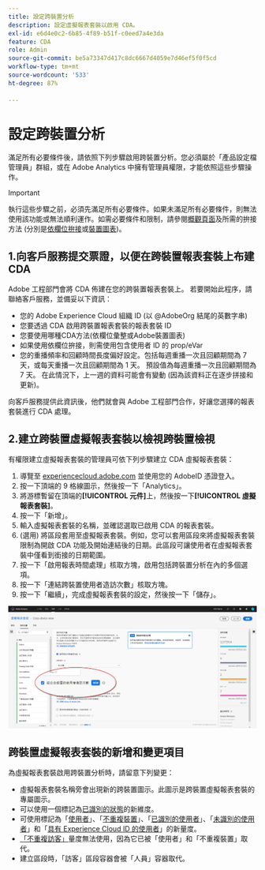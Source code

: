 ```yaml
---
title: 設定跨裝置分析
description: 設定虛擬報表套裝以啟用 CDA。
exl-id: e6d4e0c2-6b85-4f89-b51f-c0eed7a4e3da
feature: CDA
role: Admin
source-git-commit: be5a73347d417c8dc6667d4059e7d46ef5f0f5cd
workflow-type: tm+mt
source-wordcount: '533'
ht-degree: 87%

---
```


# 設定跨裝置分析

滿足所有必要條件後，請依照下列步驟啟用跨裝置分析。您必須屬於「產品設定檔管理員」群組，或在 Adobe Analytics 中擁有管理員權限，才能依照這些步驟操作。

>[!IMPORTANT]
>
>執行這些步驟之前，必須先滿足所有必要條件。如果未滿足所有必要條件，則無法使用該功能或無法順利運作。如需必要條件和限制，請參閱[概觀頁面](overview.md)及所需的拚接方法 (分別是[依欄位拚接](field-based-stitching.md)或[裝置圖表](device-graph.md))。

## 1.向客戶服務提交票證，以便在跨裝置報表套裝上布建CDA

Adobe 工程部門會將 CDA 佈建在您的跨裝置報表套裝上。 若要開始此程序，請聯絡客戶服務，並備妥以下資訊：

* 您的 Adobe Experience Cloud 組織 ID (以 @AdobeOrg 結尾的英數字串)
* 您要透過 CDA 啟用跨裝置報表套裝的報表套裝 ID
* 您要使用哪種CDA方法(依欄位彙整或Adobe裝置圖表)
* 如果使用依欄位拚接，則需使用包含使用者 ID 的 prop/eVar
* 您的重播頻率和回顧時間長度偏好設定。包括每週重播一次且回顧期間為 7 天，或每天重播一次且回顧期間為 1 天。
預設值為每週重播一次且回顧期間為 7 天。 在此情況下，上一週的資料可能會有變動 (因為該資料正在逐步拼接和更新)。

向客戶服務提供此資訊後，他們就會與 Adobe 工程部門合作，好讓您選擇的報表套裝進行 CDA 處理。

## 2.建立跨裝置虛擬報表套裝以檢視跨裝置檢視

有權限建立虛擬報表套裝的管理員可依下列步驟建立 CDA 虛擬報表套裝：

1. 導覽至 [experiencecloud.adobe.com](https://experiencecloud.adobe.com) 並使用您的 AdobeID 憑證登入。
2. 按一下頂端的 9 格線圖示，然後按一下「Analytics」。
3. 將游標暫留在頂端的&#x200B;**[!UICONTROL 元件]**&#x200B;上，然後按一下&#x200B;**[!UICONTROL 虛擬報表套裝]**。
4. 按一下「新增」。
5. 輸入虛擬報表套裝的名稱，並確認選取已啟用 CDA 的報表套裝。
6. (選用) 將區段套用至虛擬報表套裝。例如，您可以套用區段來將虛擬報表套裝限制為開啟 CDA 功能及開始連結後的日期。此區段可讓使用者在虛擬報表套裝中僅看到銜接的日期範圍。
7. 按一下「啟用報表時間處理」核取方塊，啟用包括跨裝置分析在內的多個選項。
8. 按一下「連結跨裝置使用者造訪次數」核取方塊。
9. 按一下「繼續」，完成虛擬報表套裝的設定，然後按一下「儲存」。

![CDA 核取方塊](assets/cda-checkbox.png)

## 跨裝置虛擬報表套裝的新增和變更項目

為虛擬報表套裝啟用跨裝置分析時，請留意下列變更：

* 虛擬報表套裝名稱旁會出現新的跨裝置圖示。此圖示是跨裝置虛擬報表套裝的專屬圖示。
* 可以使用一個標記為[已識別的狀態](../dimensions/identified-state.md)的新維度。
* 可使用標記為「[使用者](../metrics/people.md)」、「[不重複裝置](../metrics/unique-devices.md)」、「[已識別的使用者](../metrics/identified-people.md)」、「[未識別的使用者](../metrics/unidentified-people.md)」和「[具有 Experience Cloud ID 的使用者](../metrics/people-with-exp-cloud-id.md)」的新量度。
* [「不重複訪客」](../metrics/unique-visitors.md)量度無法使用，因為它已被「使用者」和「不重複裝置」取代。
* 建立區段時，「訪客」區段容器會被「人員」容器取代。
